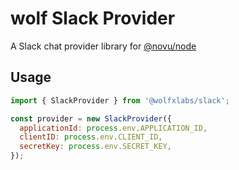 # wolf Slack Provider

A Slack chat provider library for [@novu/node](https://github.com/tecklens/tk-wolf/)

## Usage

````javascript
import { SlackProvider } from '@wolfxlabs/slack';

const provider = new SlackProvider({
  applicationId: process.env.APPLICATION_ID,
  clientID: process.env.CLIENT_ID,
  secretKey: process.env.SECRET_KEY,
});
````
